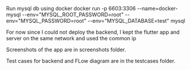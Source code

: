 Run mysql db using docker
docker run -p 6603:3306 --name=docker-mysql --env="MYSQL_ROOT_PASSWORD=root" --env="MYSQL_PASSWORD=root" --env="MYSQL_DATABASE=test" mysql

For now since I could not deploy the backend, I kept the flutter app and server on the same network and used the common ip 

Screenshots of the app are in screenshots folder.

Test cases for backend and FLow diagram are in the testcases folder.
